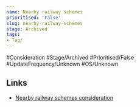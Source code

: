 ```yaml
---
name: Nearby railway schemes
prioritised: 'False'
slug: nearby-railway-schemes
stage: Archived
tags:
- Tag/
---
```


#Consideration #Stage/Archived #Prioritised/False #UpdateFrequency/Unknown #OS/Unknown



## Links

* [Nearby railway schemes consideration](https://design.planning.data.gov.uk/planning-consideration/nearby-railway-schemes)